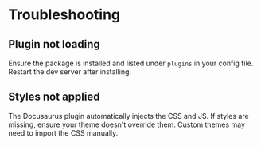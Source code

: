 # Troubleshooting

## Plugin not loading

Ensure the package is installed and listed under `plugins` in your config file. Restart the dev server after installing.

## Styles not applied

The Docusaurus plugin automatically injects the CSS and JS. If styles are missing, ensure your theme doesn't override them. Custom themes may need to import the CSS manually.
